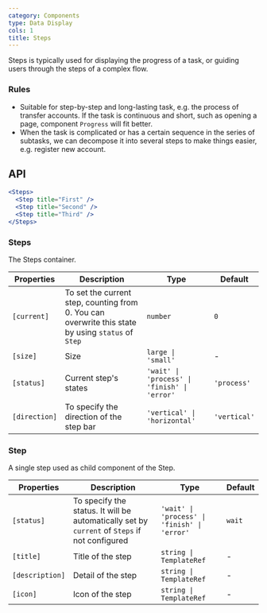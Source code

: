 ```yaml
---
category: Components
type: Data Display
cols: 1
title: Steps
---
```


Steps is typically used for displaying the progress of a task, or guiding users through the steps of a complex flow.

### Rules

- Suitable for step-by-step and long-lasting task, e.g. the process of transfer accounts. If the task is continuous and short, such as opening a page, component `Progress` will fit better.
- When the task is complicated or has a certain sequence in the series of subtasks, we can decompose it into several steps to make things easier, e.g. register new account.


## API

```jsx
<Steps>
  <Step title="First" />
  <Step title="Second" />
  <Step title="Third" />
</Steps>
```

### Steps

The Steps container.

| Properties | Description | Type | Default |
|-----------|------------|------|--------|
| `[current]` | To set the current step, counting from 0. You can overwrite this state by using `status` of `Step` | `number` | `0` |
| `[size]` | Size | `large \| 'small'` | - |
| `[status]` | Current step's states | `'wait' \| 'process' \| 'finish' \| 'error'` | `'process'` |
| `[direction]` | To specify the direction of the step bar | `'vertical' \| 'horizontal'` | `'vertical'`  |

### Step

A single step used as child component of the Step.

| Properties | Description | Type | Default |
|-----------|------------|------|--------|
| `[status]` | To specify the status. It will be automatically set by `current` of `Steps` if not configured | `'wait' \| 'process' \| 'finish' \| 'error'` | `wait` |
| `[title]` | Title of the step | `string \| TemplateRef` | - |
| `[description]` | Detail of the step | `string \| TemplateRef` | - |
| `[icon]` | Icon of the step | `string \| TemplateRef` | - |
